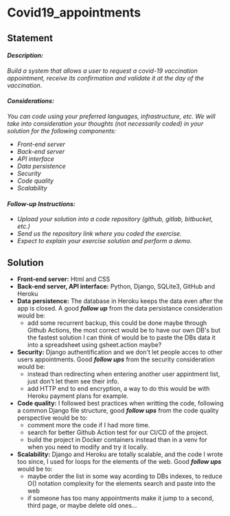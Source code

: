 # Covid19_appointments



## Statement

#### *Description:*
*Build a system that allows a user to request a covid-19 vaccination appointment, receive its confirmation and validate it at the day of the vaccination.*

#### *Considerations:*
*You can code using your preferred languages, infrastructure, etc.*
*We will take into consideration your thoughts (not necessarily coded) in your solution for the following components:*
- *Front-end server*
- *Back-end server*
- *API interface*
- *Data persistence*
- *Security*
- *Code quality*
- *Scalability*

#### *Follow-up Instructions:*
- *Upload your solution into a code repository (github, gitlab, bitbucket, etc.)*
- *Send us the repository link where you coded the exercise.*
- *Expect to explain your exercise solution and perform a demo.*




## Solution
- **Front-end server:**  Html and CSS
- **Back-end server, API interface:** Python, Django, SQLite3, GitHub and Heroku
- **Data persistence:** The database in Heroku keeps the data even after the app is closed. A good ***follow up*** from the data persistance consideration would be:
  - add some recurrent backup, this could be done maybe through Github Actions, the most correct would be to have our own DB's but the fastest solution I can think of would be to paste the DBs data it into a spreadsheet using gsheet.action maybe?
- **Security:** Django authentification and we don't let people acces to other users appointments. Good ***follow ups*** from the security consideration would be:
  - instead than redirecting when entering another user appintment list, just don't let them see their info.
  - add HTTP end to end encryption, a way to do this would be with Heroku payment plans for example.
- **Code quality:** I followed best practices when writting the code, following a common Django file structure, good ***follow ups*** from the code quality perspective would be to:
  - comment more the code if I had more time.
  - search for better Github Action test for our CI/CD of the project.
  - build the project in Docker containers instead than in a venv for when you need to modify and try it locally.
- **Scalability:** Django and Heroku are totally scalable, and the code I wrote too since, I used for loops for the elements of the web. Good ***follow ups*** would be to:
  - maybe order the list in some way acording to DBs indexes, to reduce O() notation complexity for the elements search and paste into the web
  - if someone has too many appointments make it jump to a second, third page, or maybe delete old ones...
